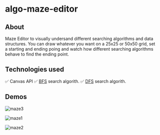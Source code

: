 # algo-maze-editor

## About
Maze Editor to visually undersand different searching algorithms and data structures. You can draw whatever you want on a 25x25 or 50x50 grid, set a starting and ending poing and watch how different searching algorithms behave to find the ending point. 

## Technologies used
✅ Canvas API
✅ [BFS](https://en.wikipedia.org/wiki/Breadth-first_search) search algorith.
✅ [DFS](https://en.wikipedia.org/wiki/Depth-first_search) search algorith.

## Demos
![maze3](https://user-images.githubusercontent.com/44708451/161941412-eae2033f-d09f-430f-9745-6f2984405c71.gif)

![maze1](https://user-images.githubusercontent.com/44708451/161941417-08b46ee9-781b-4972-be69-2355a8a61f9c.gif)

![maze2](https://user-images.githubusercontent.com/44708451/161941427-17717f27-5bda-4713-ac0c-5b7032fedaca.gif)
